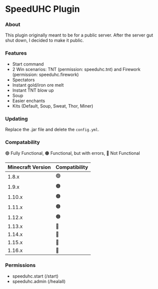 # SpeedUHC Plugin

### About
This plugin originally meant to be for a public server. After the server gut shut down, I decided to make it public.

### Features
- Start command
- 2 Win scenarios: TNT (permission: speeduhc.tnt) and Firework (permission: speeduhc.firework)
- Spectators
- Instant gold/iron ore melt
- Instant TNT blow up
- Soup
- Easier enchants
- Kits (Default, Soup, Sweat, Thor, Miner)

### Updating
Replace the .jar file and delete the ``config.yml``.

### Compatability
🟢 Fully Functional, 🟠 Functional, but with errors, 🔴 Not Functional

| Minecraft Version  | Compatibility |
| ------------- | ------------- |
| 1.8.x  | 🟢 |
| 1.9.x  | 🟠 |
| 1.10.x  | 🟠 |
| 1.11.x  | 🟠 |
| 1.12.x  | 🟠 |
| 1.13.x  | 🔴 |
| 1.14.x  | 🔴 |
| 1.15.x  | 🔴 |
| 1.16.x  | 🔴 |

### Permissions
- speeduhc.start (/start)
- speeduhc.admin (/healall)
